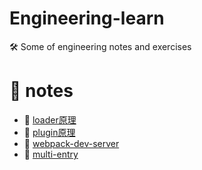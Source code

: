 <!--
 * @Author: luoxi
 * @LastEditTime: 2022-03-29 22:05:30
 * @LastEditors: your name
 * @Description: 
-->
# Engineering-learn
 🛠️ Some of engineering notes and exercises

# 📘 notes

- 📖 [loader原理](./notes/loader.md)  
- 📖 [plugin原理](./notes/plugin.md)  
- 📖 [webpack-dev-server](./dev-server/README.md)  
- 📖 [multi-entry](./multi-entry/webpack.config.js)  

